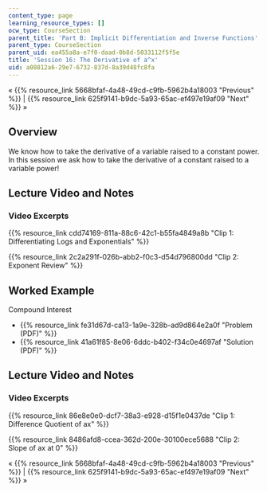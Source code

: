 ```yaml
---
content_type: page
learning_resource_types: []
ocw_type: CourseSection
parent_title: 'Part B: Implicit Differentiation and Inverse Functions'
parent_type: CourseSection
parent_uid: ea455a8a-e7f0-daad-0b8d-5033112f5f5e
title: 'Session 16: The Derivative of a^x'
uid: a08812a6-29e7-6732-837d-8a39d48fc8fa
---
```


« {{% resource_link 5668bfaf-4a48-49cd-c9fb-5962b4a18003 "Previous" %}} | {{% resource_link 625f9141-b9dc-5a93-65ac-ef497e19af09 "Next" %}} »

Overview
--------

We know how to take the derivative of a variable raised to a constant power. In this session we ask how to take the derivative of a constant raised to a variable power!

Lecture Video and Notes
-----------------------

### Video Excerpts

{{% resource_link cdd74169-811a-88c6-42c1-b55fa4849a8b "Clip 1: Differentiating Logs and Exponentials" %}}

{{% resource_link 2c2a291f-026b-abb2-f0c3-d54d796800dd "Clip 2: Exponent Review" %}}

Worked Example
--------------

Compound Interest

*   {{% resource_link fe31d67d-ca13-1a9e-328b-ad9d864e2a0f "Problem (PDF)" %}}
*   {{% resource_link 41a61f85-8e06-6ddc-b402-f34c0e4697af "Solution (PDF)" %}}

Lecture Video and Notes
-----------------------

### Video Excerpts

{{% resource_link 86e8e0e0-dcf7-38a3-e928-d15f1e0437de "Clip 1: Difference Quotient of ax" %}}

{{% resource_link 8486afd8-ccea-362d-200e-30100ece5688 "Clip 2: Slope of ax at 0" %}}

« {{% resource_link 5668bfaf-4a48-49cd-c9fb-5962b4a18003 "Previous" %}} | {{% resource_link 625f9141-b9dc-5a93-65ac-ef497e19af09 "Next" %}} »